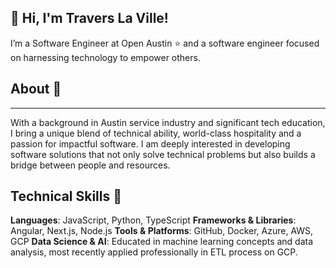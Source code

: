 ## 👋 Hi, I'm Travers La Ville! 

I’m a Software Engineer at Open Austin :star: and a software engineer focused on harnessing technology to empower others. 

## About :book:
---
With a background in Austin service industry and significant tech education, I bring a unique blend of technical ability, world-class hospitality and a passion for impactful software. I am deeply interested in developing software solutions that not only solve technical problems but also builds a bridge between people and resources.

## Technical Skills :wrench:

**Languages**: JavaScript, Python, TypeScript
**Frameworks & Libraries**: Angular, Next.js, Node.js
**Tools & Platforms**: GitHub, Docker, Azure, AWS, GCP
**Data Science & AI**: Educated in machine learning concepts and data analysis, most recently applied professionally in ETL process on GCP.
<!--
**DevTrav/DevTrav** is a ✨ _special_ ✨ repository because its `README.md` (this file) appears on your GitHub profile.

Here are some ideas to get you started:

- 🔭 I’m currently working on ...
- 🌱 I’m currently learning ...
- 👯 I’m looking to collaborate on ...
- 🤔 I’m looking for help with ...
- 💬 Ask me about ...
- 📫 How to reach me: ...
- 😄 Pronouns: ...
- ⚡ Fun fact: ...
-->

